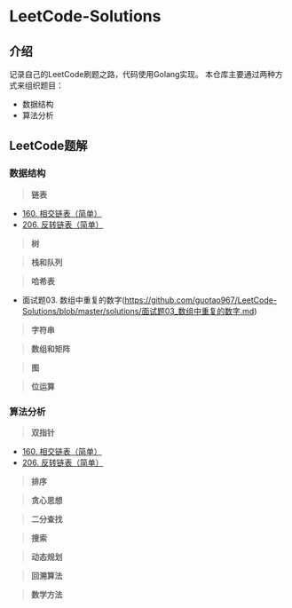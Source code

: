 # LeetCode-Solutions
## 介绍
记录自己的LeetCode刷题之路，代码使用Golang实现。
本仓库主要通过两种方式来组织题目：
- 数据结构
- 算法分析
## LeetCode题解
### 数据结构
> **链表**

- [160. 相交链表（简单）](https://github.com/guotao967/LeetCode-Solutions/blob/master/solutions/160_Intersection_of_Two_Linked_Lists.md)
- [206. 反转链表（简单）](https://github.com/guotao967/LeetCode-Solutions/blob/master/solutions/206_Reverse_Linked_List.md)

> **树**

> **栈和队列**

> **哈希表**

- 面试题03. 数组中重复的数字(https://github.com/guotao967/LeetCode-Solutions/blob/master/solutions/面试题03_数组中重复的数字.md)

> **字符串**

> **数组和矩阵**

> **图**

> **位运算**

### 算法分析
> **双指针**

- [160. 相交链表（简单）](https://github.com/guotao967/LeetCode-Solutions/blob/master/solutions/160_Intersection_of_Two_Linked_Lists.md)
- [206. 反转链表（简单）](https://github.com/guotao967/LeetCode-Solutions/blob/master/solutions/206_Reverse_Linked_List.md)

> **排序**

> **贪心思想**

> **二分查找**

> **搜索**

> **动态规划**

> **回溯算法**

> **数学方法**

